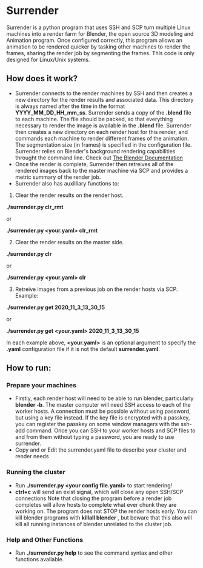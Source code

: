 # Surrender
Surrender is a python program that uses SSH and SCP turn multiple Linux machines into a render farm for Blender, the open source 3D modeling and Animation program. Once configured correctly, this program allows an animation to be rendered quicker by tasking other machines to render the frames, sharing the render job by segmenting the frames. This code is only designed for Linux/Unix systems.

## How does it work?
* Surrender connects to the render machines by SSH and then creates a new directory for the render results and associated data. This directory is always named after the time in the format **YYYY_MM_DD_HH_mm_ss**. Surrender sends a copy of the **.blend** file to each machine. The file should be packed, so that everything necessary to render the image is available in the **.blend** file. Surrender then creates a new directory on each render host for this render, and commands each machine to render different frames of the animation. The segmentation size (in frames) is specified in the configuration file. Surrender relies on Blender's background rendering capabilities throught the command line. Check out [The Blender Documentation](https://docs.blender.org/manual/en/latest/advanced/command_line/render.html)
* Once the render is complete, Surrender then retreives all of the rendered images back to the master machine via SCP and provides a metric summary of the render job.
* Surrender also has auxilliary functions to:
1. Clear the render results on the render host.

**./surrender.py clr_rmt**

or

**./surrender.py <your.yaml> clr_rmt**

2. Clear the render results on the master side.

**./surrender.py clr**

or

**./surrender.py <your.yaml> clr**

3. Retreive images from a previous job on the render hosts via SCP. Example:

**./surrender.py get 2020_11_3_13_30_15**

or 

**./surrender.py get <your.yaml> 2020_11_3_13_30_15**

In each example above, **<your.yaml>** is an optional argument to specify the **.yaml** configuration file if it is not the default **surrender.yaml**.

## How to run:
### Prepare your machines
* Firstly, each render host will need to be able to run blender, particularly **blender -b**. The master computer will need SSH access to each of the worker hosts. A connection must be possible without using password, but using a key file instead. If the key file is encrypted with a passkey, you can register the passkey on some window managers with the ssh-add command. Once you can SSH to your worker hosts and SCP files to and from them without typing a password, you are ready to use surrender.
* Copy and or Edit the surrender.yaml file to describe your cluster and render needs
### Running the cluster
* Run **./surrender.py \<your config file.yaml\>** to start rendering!
* **ctrl+c** will send an exist signal, which will close any open SSH/SCP connections
  Note that closing the program before a render job completes will allow hosts to complete what ever chunk they are working on.
  The program does not STOP the render hosts early. You can kill blender programs with **killall blender** , but beware that this also will kill all running instances of blender unrelated to the cluster job.
  
### Help and Other Functions
  * Run **./surrender.py help** to see the command syntax and other functions available.
